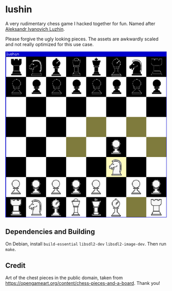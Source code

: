 lushin
=====

A very rudimentary chess game I hacked together for fun. Named after
[Aleksandr Ivanovich Luzhin](https://en.wikipedia.org/wiki/The_Defense).

Please forgive the ugly looking pieces. The assets are awkwardly
scaled and not really optimized for this use case.

![screenshot of lushin running on a Linux system](doc/screenshot.png)

Dependencies and Building
-------------------------

On Debian, install `build-essential` `libsdl2-dev`
`libsdl2-image-dev`.  Then run `make`.

Credit
------

Art of the chest pieces in the public domain, taken from
https://opengameart.org/content/chess-pieces-and-a-board.
Thank you!
